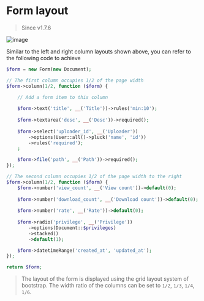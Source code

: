 # Form layout

> Since v1.7.6

![image](https://user-images.githubusercontent.com/9959927/62914561-5a229900-bdc3-11e9-8404-a595c7f589aa.png)

Similar to the left and right column layouts shown above, you can refer to the following code to achieve

```php
$form = new Form(new Document);

// The first column occupies 1/2 of the page width
$form->column(1/2, function ($form) {

    // Add a form item to this column
    
    $form->text('title', __('Title'))->rules('min:10');
    
    $form->textarea('desc', __('Desc'))->required();
    
    $form->select('uploader_id', __('Uploader'))
        ->options(User::all()->pluck('name', 'id'))
        ->rules('required');
    ;

    $form->file('path', __('Path'))->required();
});

// The second column occupies 1/2 of the page width to the right
$form->column(1/2, function ($form) {
    $form->number('view_count', __('View count'))->default(0);
    
    $form->number('download_count', __('Download count'))->default(0);
    
    $form->number('rate', __('Rate'))->default(0);
    
    $form->radio('privilege', __('Privilege'))
        ->options(Document::$privileges)
        ->stacked()
        ->default(1);

    $form->datetimeRange('created_at', 'updated_at');
});

return $form;

```

> The layout of the form is displayed using the grid layout system of bootstrap. The width ratio of the columns can be set to `1/2`, `1/3`, `1/4`, `1/6`.